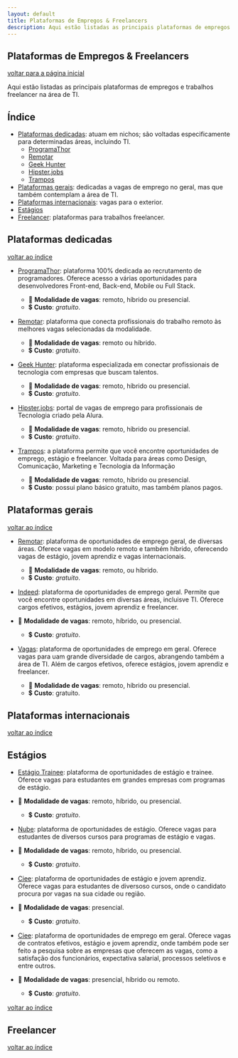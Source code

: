 ```yaml
---
layout: default
title: Plataformas de Empregos & Freelancers
description: Aqui estão listadas as principais plataformas de empregos e trabalhos freelancer na área de TI.
---
```


## Plataformas de Empregos & Freelancers

[voltar para a página inicial](https://jonasmacedo42.github.io/stella/)

Aqui estão listadas as principais plataformas de empregos e trabalhos freelancer na área de TI.

## Índice

- [Plataformas dedicadas](#plataformas-dedicadas): atuam em nichos; são voltadas especificamente para determinadas áreas, incluindo TI.
  - [ProgramaThor](#programathor)
  - [Remotar](#remotar)
  - [Geek Hunter](#geekhunter)
  - [Hipster.jobs](#hipsterjobs)
  - [Trampos](#trampos)
- [Plataformas gerais](#plataformas-gerais): dedicadas a vagas de emprego no geral, mas que também contemplam a área de TI.
- [Plataformas internacionais](#plataformas-internacionais): vagas para o exterior.
- [Estágios](#estágios)
- [Freelancer](#freelancer): plataformas para trabalhos freelancer.

## Plataformas dedicadas

[voltar ao índice](#índice)

- <a id="programathor" target="_blank" href="https://programathor.com.br/">ProgramaThor</a>: plataforma 100% dedicada ao recrutamento de programadores. Oferece acesso a várias oportunidades para desenvolvedores Front-end, Back-end, Mobile ou Full Stack.
  - 💼 **Modalidade de vagas**: remoto, híbrido ou presencial.
  - 💲 **Custo**: *gratuito*.

- <a id="remotar" target="_blank" href="https://remotar.com.br/">Remotar</a>: plataforma que conecta profissionais do trabalho remoto às melhores vagas selecionadas da modalidade.
  - 💼 **Modalidade de vagas**: remoto ou híbrido.
  - 💲 **Custo**: *gratuito*.

- <a id="geekhunter" target="_blank" href="https://www.geekhunter.com.br/">Geek Hunter</a>: plataforma especializada em conectar profissionais de tecnologia com empresas que buscam talentos.
  - 💼 **Modalidade de vagas**: remoto, híbrido ou presencial.
  - 💲 **Custo**: *gratuito*.

- <a id="hipsterjobs" target="_blank" href="https://hipsters.jobs/">Hipster.jobs</a>: portal de vagas de emprego para profissionais de Tecnologia criado pela Alura.
  - 💼 **Modalidade de vagas**: remoto, híbrido ou presencial.
  - 💲 **Custo**: *gratuito*.

- <a id="trampos" target="_blank" href="https://trampos.co/">Trampos</a>: a plataforma permite que você encontre oportunidades de emprego, estágio e freelancer. Voltada para áreas como Design, Comunicação, Marketing e Tecnologia da Informação
  - 💼 **Modalidade de vagas**: remoto, híbrido ou presencial.
  - 💲 **Custo**: possui plano básico gratuito, mas também planos pagos.

## Plataformas gerais

[voltar ao índice](#índice)

- <a id="remotar" target="_blank" href="https://remotar.com.br">Remotar</a>: plataforma de oportunidades de emprego geral, de diversas áreas. Oferece vagas em modelo remoto e também híbrido, oferecendo vagas de estágio, jovem aprendiz e vagas internacionais.
  - 💼 **Modalidade de vagas**: remoto, ou híbrido.
   - 💲 **Custo**: *gratuito*.

- <a id="indeed" target="_blank" href="https://br.indeed.com">Indeed</a>: plataforma de oportunidades de emprego geral. Permite que você encontre oportunidades em diversas áreas, incluisve TI. Oferece cargos efetivos, estágios, jovem aprendiz e freelancer.
 - 💼 **Modalidade de vagas**: remoto, híbrido, ou presencial.
   - 💲 **Custo**: *gratuito*.

- <a id="vagas" target="_blank" href="https://www.vagas.com.br">Vagas</a>: plataforma de oportunidades de emprego em geral. Oferece vagas para uam grande diversidade de cargos, abrangendo também a área de TI. Além de cargos efetivos, oferece estágios, jovem aprendiz e freelancer.
  - 💼 **Modalidade de vagas**: remoto, híbrido ou presencial.
  - 💲 **Custo**: gratuito.



## Plataformas internacionais

[voltar ao índice](#índice)

## Estágios

- <a id="estagiotrainee" target="_blank" href="https://www.estagiotrainee.com/vagas-programas-estagio?gclid=Cj0KCQjw4NujBhC5ARIsAF4Iv6fv0rnSyb4tBhXvb1LD3JrH_-GcYHvqYJVF4TuLh6qnm-6PqTZQPE8aAimvEALw_wcB">Estágio Trainee</a>: plataforma de oportunidades de estágio e trainee. Oferece vagas para estudantes em grandes empresas com programas de estágio.
 - 💼 **Modalidade de vagas**: remoto, híbrido, ou presencial.
   - 💲 **Custo**: *gratuito*.

- <a id="nube" target="_blank" href="https://www.nube.com.br">Nube</a>: plataforma de oportunidades de estágio. Oferece vagas para estudantes de diversos cursos para programas de estágio e vagas.
 - 💼 **Modalidade de vagas**: remoto, híbrido, ou presencial.
   - 💲 **Custo**: *gratuito*.

- <a id="ciee" target="_blank" href="https://www.nube.com.br">Ciee</a>: plataforma de oportunidades de estágio e jovem aprendiz. Oferece vagas para estudantes de diversoso cursos, onde o candidato procura por vagas na sua cidade ou região.
 - 💼 **Modalidade de vagas**: presencial.
   - 💲 **Custo**: *gratuito*.

- <a id="glassdoor" target="_blank" href="https://www.glassdoor.com.br/Job/Home/recentActivity.htm">Ciee</a>: plataforma de oportunidades de emprego em geral. Oferece vagas de contratos efetivos, estágio e jovem aprendiz, onde também pode ser feito a pesquisa sobre as empresas que oferecem as vagas, como a satisfação dos funcionários, expectativa salarial, processos seletivos e entre outros.
 - 💼 **Modalidade de vagas**: presencial, híbrido ou remoto.
   - 💲 **Custo**: *gratuito*.

[voltar ao índice](#índice)

## Freelancer

[voltar ao índice](#índice)

<!--
- <a id="" target="_blank" href=""></a>:
  - 💼 **Modalidade de vagas**:
  - 💲 **Custo**:
-->
